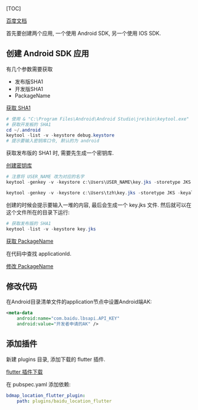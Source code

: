 [TOC]

[百度文档](https://lbsyun.baidu.com/index.php?title=flutter/loc/guide/create)

首先要创建两个应用, 一个使用 Android SDK, 另一个使用 IOS SDK.

## 创建 Android SDK 应用

有几个参数需要获取

- 发布版SHA1
- 开发版SHA1
- PackageName

[获取 SHA1](http://lbsyun.baidu.com/index.php?title=FAQ/SHA1)

```powershell
# 使用 & "C:\Program Files\Android\Android Studio\jre\bin\keytool.exe" 是因为 keytool 所在的目录没有添加到环境变量中, 且路径名里有空格
# 获取开发板的 SHA1
cd ~/.android
keytool -list -v -keystore debug.keystore
# 提示要输入密钥库口令, 默认的为 android
```

获取发布版的 SHA1 时, 需要先生成一个密钥库.

[创建密钥库](https://flutter.cn/docs/deployment/android#signing-the-app)

```powershell
# 注意将 USER_NAME 改为对应的名字
keytool -genkey -v -keystore c:\Users\USER_NAME\key.jks -storetype JKS -keyalg RSA -keysize 2048 -validity 10000 -alias key

keytool -genkey -v -keystore c:\Users\tzh\key.jks -storetype JKS -keyalg RSA -keysize 2048 -validity 10000 -alias key
```

创建的时候会提示要输入一堆的内容, 最后会生成一个 key.jks 文件. 然后就可以在这个文件所在的目录下运行:

```powershell
# 获取发布版的 SHA1
keytool -list -v -keystore key.jks
```

[获取 PackageName](http://lbsyun.baidu.com/index.php?title=FAQ/PackageName)

在代码中查找 applicationId.

[修改 PackageName](https://www.jianshu.com/p/8488b334926d)

## 修改代码

在Android目录清单文件的application节点中设置Android端AK:

```xml
<meta-data
    android:name="com.baidu.lbsapi.API_KEY"
    android:value="开发者申请的AK" />
```

## 添加插件

新建 plugins 目录, 添加下载的 flutter 插件.

[flutter 插件下载](https://lbsyun.baidu.com/index.php?title=flutter/loc/download)

在 pubspec.yaml 添加依赖:

```yaml
bdmap_location_flutter_plugin:
    path: plugins/baidu_location_flutter
```
